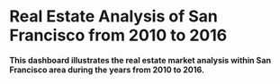 # Real Estate Analysis of San Francisco from 2010 to 2016

**This dashboard illustrates the real estate market analysis within San Francisco area during the years from 2010 to 2016.**